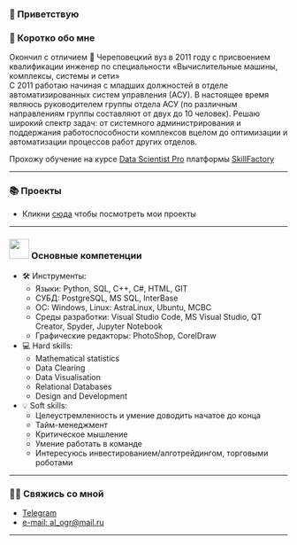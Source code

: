 ### 👋 Приветствую 

### 📜 Коротко обо мне
Окончил с отличием 📕 Череповецкий вуз в 2011 году 
с присвоением квалификации инженер по специальности «Вычислительные машины, комплексы, системы и сети»  
С 2011 работаю начиная с младших должностей в отделе автоматизированных систем управления (АСУ). В настоящее время являюсь руководителем группы отдела АСУ (по различным направлениям группы составляют от двух до 10 человек). Решаю широкий спектр задач: от системного администрирования и поддержания работоспособности комплексов вцелом до оптимизации и автоматизации процессов работ других отделов.

Прохожу обучение на курсе [Data Scientist Pro](https://skillfactory.ru/data-scientist-pro) платформы [SkillFactory](https://skillfactory.ru/)  

---
### 📚 Проекты

* Кликни [сюда](https://github.com/al-ogr?tab=repositories) чтобы посмотреть мои проекты
---
### <img src="https://camo.githubusercontent.com/ad38c424479dba43b6ded15fecfde6b53cf9fcd6ff3dc7715d5bcb43f8bbefb8/68747470733a2f2f6d656469612e67697068792e636f6d2f6d656469612f57556c706c634d704f43456d5447427442572f67697068792e676966" height="36px"> Основные компетенции
* 🛠️ Инструменты: 
  * Языки: Python, SQL, C++, C#, HTML, GIT
  * СУБД: PostgreSQL, MS SQL, InterBase
  * ОС: Windows, Linux: AstraLinux, Ubuntu, МСВС
  * Среды разработки: Visual Studio Code, MS Visual Studio, QT Creator, Spyder, Jupyter Notebook
  * Графические редакторы: PhotoShop, CorelDraw
* 💻 Hard skills:
  * Mathematical statistics
  * Data Clearing
  * Data Visualisation
  * Relational Databases
  * Design and Development
* 💡 Soft skills:
  * Целеустремленность и умение доводить начатое до конца
  * Тайм-менеджмент
  * Критическое мышление
  * Умение работать в команде
  * Интересуюсь инвестированием/алготрейдингом, торговыми роботами
---
### 🙌🏻 Свяжись со мной
- [Telegram](https://t.me/al_ogr)
- <a href="mailto:al_ogr@mail.ru">e-mail: al_ogr@mail.ru</a>
---
